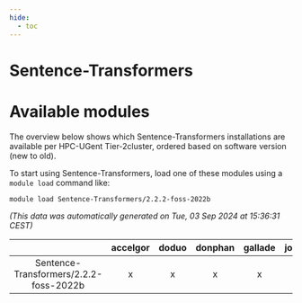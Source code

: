 ```yaml
---
hide:
  - toc
---
```


Sentence-Transformers
=====================

# Available modules


The overview below shows which Sentence-Transformers installations are available per HPC-UGent Tier-2cluster, ordered based on software version (new to old).

To start using Sentence-Transformers, load one of these modules using a `module load` command like:

```shell
module load Sentence-Transformers/2.2.2-foss-2022b
```

*(This data was automatically generated on Tue, 03 Sep 2024 at 15:36:31 CEST)*  

| |accelgor|doduo|donphan|gallade|joltik|shinx|skitty|
| :---: | :---: | :---: | :---: | :---: | :---: | :---: | :---: |
|Sentence-Transformers/2.2.2-foss-2022b|x|x|x|x|x|-|x|
